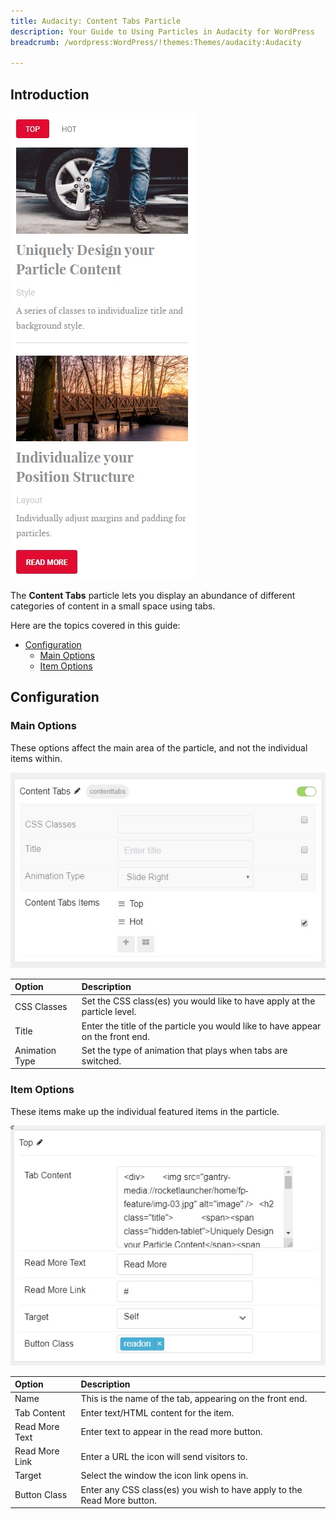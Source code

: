 ```yaml
---
title: Audacity: Content Tabs Particle
description: Your Guide to Using Particles in Audacity for WordPress
breadcrumb: /wordpress:WordPress/!themes:Themes/audacity:Audacity

---
```


## Introduction

![Content Tabs](assets/particle_contenttabs1.jpg)

The **Content Tabs** particle lets you display an abundance of different categories of content in a small space using tabs.

Here are the topics covered in this guide:

* [Configuration](#configuration)
  * [Main Options](#main-options)
  * [Item Options](#item-options)

## Configuration

### Main Options

These options affect the main area of the particle, and not the individual items within.

![Content Tabs](assets/particle_contenttabs2.jpg)

| Option         | Description                                                                     |
|:-------------- |:------------------------------------------------------------------------------- |
| CSS Classes    | Set the CSS class(es) you would like to have apply at the particle level.       |
| Title          | Enter the title of the particle you would like to have appear on the front end. |
| Animation Type | Set the type of animation that plays when tabs are switched.                    |

### Item Options

These items make up the individual featured items in the particle.

![Content Tabs](assets/particle_contenttabs3.jpg)

| Option         | Description                                                             |
| :------------  | :--------------------------------------------------------               |
| Name           | This is the name of the tab, appearing on the front end.                |
| Tab Content    | Enter text/HTML content for the item.                                   |
| Read More Text | Enter text to appear in the read more button.                           |
| Read More Link | Enter a URL the icon will send visitors to.                             |
| Target         | Select the window the icon link opens in.                               |
| Button Class   | Enter any CSS class(es) you wish to have apply to the Read More button. |
